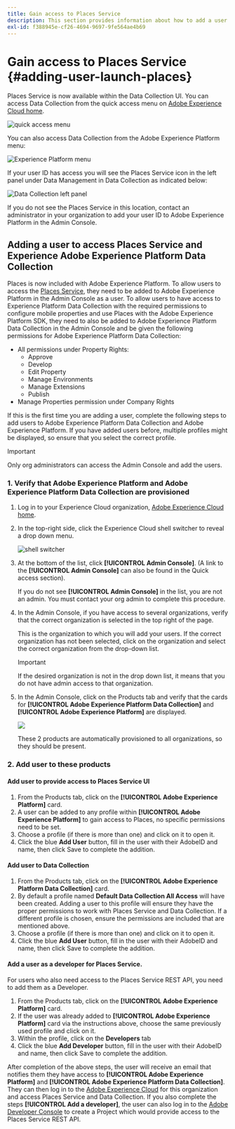 ```yaml
---
title: Gain access to Places Service 
description: This section provides information about how to add a user to Places Service and Experience Platform Launch, so that the user can access Places Service.
exl-id: f388945e-cf26-4694-9697-9fe564ae4b69
---
```

# Gain access to Places Service {#adding-user-launch-places}

Places Service is now available within the Data Collection UI. You can access Data Collection from the quick access menu on [Adobe Experience Cloud home](https://experience.adobe.com). 

![quick access menu](/help/assets/quickaccess.png)

You can also access Data Collection from the Adobe Experience Platform menu:

![Experience Platform menu](/help/assets/solutionaccessmenu.png)

If your user ID has access you will see the Places Service icon in the left panel under Data Management in Data Collection as indicated below:

![Data Collection left panel](/help/assets/places_in_data_collection.png)

If you do not see the Places Service in this location, contact an administrator in your organization to add your user ID to Adobe Experience Platform in the Admin Console. 

## Adding a user to access Places Service and Experience Adobe Experience Platform Data Collection

Places is now included with Adobe Experience Platform. To allow users to access the [Places Service](https://experience.adobe.com/#/data-collection/places), they need to be added to Adobe Experience Platform in the Admin Console as a user. To allow users to have access to Experience Platform Data Collection with the required permissions to configure mobile properties and use Places with the Adobe Experience Platform SDK, they need to also be added to Adobe Experience Platform Data Collection in the Admin Console and be given the following permissions for Adobe Experience Platform Data Collection:

* All permissions under Property Rights:
  * Approve
  * Develop
  * Edit Property
  * Manage Environments
  * Manage Extensions
  * Publish
* Manage Properties permission under Company Rights 

If this is the first time you are adding a user, complete the following steps to add users to Adobe Experience Platform Data Collection and Adobe Experience Platform. If you have added users before, multiple profiles might be displayed, so ensure that you select the correct profile.

>[!IMPORTANT]
>
>Only org administrators can access the Admin Console and add the users.

### 1. Verify that Adobe Experience Platform and Adobe Experience Platform Data Collection are provisioned 

1. Log in to your Experience Cloud organization, [Adobe Experience Cloud home](https://experience.adobe.com).
1. In the top-right side, click the Experience Cloud shell switcher to reveal a drop down menu.

    ![shell switcher](/help/assets/places_shell_switcher1.png)

1. At the bottom of the list, click **[!UICONTROL Admin Console]**. (A link to the **[!UICONTROL Admin Console]** can also be found in the Quick access section).

   If you do not see **[!UICONTROL Admin Console]** in the list, you are not an admin. You must contact your org admin to complete this procedure.

1. In the Admin Console, if you have access to several organizations, verify that the correct organization is selected in the top right of the page. 

    This is the organization to which you will add your users. If the correct organization has not been selected, click on the organization and select the correct organization from the drop-down list. 

    >[!IMPORTANT]
    >
    >If the desired organization is not in the drop down list, it means that you do not have admin access to that organization.

1. In the Admin Console, click on the Products tab and verify that the cards for **[!UICONTROL Adobe Experience Platform Data Collection]** and **[!UICONTROL Adobe Experience Platform]** are displayed.

    ![](/help/assets/places_provisioned1.png)

    These 2 products are automatically provisioned to all organizations, so they should be present.

   
### 2. Add user to these products

#### Add user to provide access to Places Service UI

1. From the Products tab, click on the **[!UICONTROL Adobe Experience Platform]** card.
2. A user can be added to any profile within **[!UICONTROL Adobe Experience Platform]** to gain access to Places, no specific permissions need to be set.
3. Choose a profile (if there is more than one) and click on it to open it. 
4. Click the blue **Add User** button, fill in the user with their AdobeID and name, then click Save to complete the addition.

#### Add user to Data Collection

1. From the Products tab, click on the **[!UICONTROL Adobe Experience Platform Data Collection]** card.
2. By default a profile named **Default Data Collection All Access** will have been created. Adding a user to this profile will ensure they have the proper permissions to work with Places Service and Data Collection. If a different profile is chosen, ensure the permissions are included that are mentioned above.
3. Choose a profile (if there is more than one) and click on it to open it.
4. Click the blue **Add User** button, fill in the user with their AdobeID and name, then click Save to complete the addition.

#### Add a user as a developer for Places Service.

For users who also need access to the Places Service REST API, you need to add them as a Developer.
1. From the Products tab, click on the **[!UICONTROL Adobe Experience Platform]** card.
2. If the user was already added to **[!UICONTROL Adobe Experience Platform]** card via the instructions above, choose the same previously used profile and click on it.
3. Within the profile, click on the **Developers** tab
4. Click the blue **Add Developer** button, fill in the user with their AdobeID and name, then click Save to complete the addition.

After completion of the above steps, the user will receive an email that notifies them they have access to **[!UICONTROL Adobe Experience Platform]** and **[!UICONTROL Adobe Experience Platform Data Collection]**. They can then log in to the [Adobe Experience Cloud](https://experience.adobe.com) for this organization and access Places Service and Data Collection. If you also complete the steps **[!UICONTROL Add a developer]**, the user can also log in to the [Adobe Developer Console](https://developer.adobe.com/console/home) to create a Project which would provide access to the Places Service REST API.
